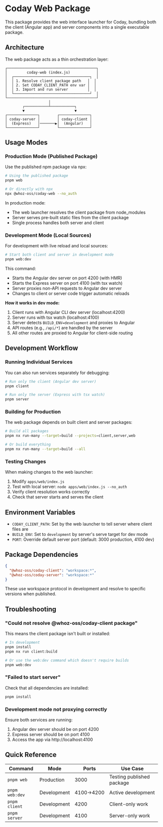 # Coday Web Package

This package provides the web interface launcher for Coday, bundling both the client (Angular app) and server components into a single executable package.

## Architecture

The web package acts as a thin orchestration layer:

```
┌─────────────────────────────────────────┐
│         coday-web (index.js)            │
│  ┌───────────────────────────────────┐  │
│  │ 1. Resolve client package path   │  │
│  │ 2. Set CODAY_CLIENT_PATH env var │  │
│  │ 3. Import and run server         │  │
│  └───────────────────────────────────┘  │
└─────────────────────────────────────────┘
                    │
        ┌───────────┴───────────┐
        ▼                       ▼
┌──────────────┐        ┌──────────────┐
│ coday-server │        │ coday-client │
│  (Express)   │───────▶│  (Angular)   │
└──────────────┘        └──────────────┘
```

## Usage Modes

### Production Mode (Published Package)

Use the published npm package via npx:

```bash
# Using the published package
pnpm web

# Or directly with npx
npx @whoz-oss/coday-web --no_auth
```

In production mode:
- The web launcher resolves the client package from node_modules
- Server serves pre-built static files from the client package
- Single process handles both server and client

### Development Mode (Local Sources)

For development with live reload and local sources:

```bash
# Start both client and server in development mode
pnpm web:dev
```

This command:
- Starts the Angular dev server on port 4200 (with HMR)
- Starts the Express server on port 4100 (with tsx watch)
- Server proxies non-API requests to Angular dev server
- Changes to client or server code trigger automatic reloads

**How it works in dev mode:**
1. Client runs with Angular CLI dev server (localhost:4200)
2. Server runs with tsx watch (localhost:4100)
3. Server detects `BUILD_ENV=development` and proxies to Angular
4. API routes (e.g., `/api/*`) are handled by the server
5. All other routes are proxied to Angular for client-side routing

## Development Workflow

### Running Individual Services

You can also run services separately for debugging:

```bash
# Run only the client (Angular dev server)
pnpm client

# Run only the server (Express with tsx watch)
pnpm server
```

### Building for Production

The web package depends on built client and server packages:

```bash
# Build all packages
pnpm nx run-many --target=build --projects=client,server,web

# Or build everything
pnpm nx run-many --target=build --all
```

### Testing Changes

When making changes to the web launcher:

1. Modify `apps/web/index.js`
2. Test with local server: `node apps/web/index.js --no_auth`
3. Verify client resolution works correctly
4. Check that server starts and serves the client

## Environment Variables

- `CODAY_CLIENT_PATH`: Set by the web launcher to tell server where client files are
- `BUILD_ENV`: Set to `development` by server's serve target for dev mode
- `PORT`: Override default server port (default: 3000 production, 4100 dev)

## Package Dependencies

```json
{
  "@whoz-oss/coday-client": "workspace:*",
  "@whoz-oss/coday-server": "workspace:*"
}
```

These use workspace protocol in development and resolve to specific versions when published.

## Troubleshooting

### "Could not resolve @whoz-oss/coday-client package"

This means the client package isn't built or installed:

```bash
# In development
pnpm install
pnpm nx run client:build

# Or use the web:dev command which doesn't require builds
pnpm web:dev
```

### "Failed to start server"

Check that all dependencies are installed:

```bash
pnpm install
```

### Development mode not proxying correctly

Ensure both services are running:
1. Angular dev server should be on port 4200
2. Express server should be on port 4100
3. Access the app via http://localhost:4100

## Quick Reference

| Command | Mode | Ports | Use Case |
|---------|------|-------|----------|
| `pnpm web` | Production | 3000 | Testing published package |
| `pnpm web:dev` | Development | 4100→4200 | Active development |
| `pnpm client` | Development | 4200 | Client-only work |
| `pnpm server` | Development | 4100 | Server-only work |
